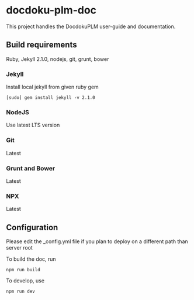 docdoku-plm-doc
===============

This project handles the DocdokuPLM user-guide and documentation.

## Build requirements

Ruby, Jekyll 2.1.0, nodejs, git, grunt, bower

### Jekyll

Install local jekyll from given ruby gem

	[sudo] gem install jekyll -v 2.1.0

### NodeJS
Use latest LTS version

### Git

Latest

### Grunt and Bower

Latest

### NPX

Latest


## Configuration

Please edit the \_config.yml file if you plan to deploy on a different path than server root

To build the doc, run 

	npm run build

To develop, use
	
	npm run dev
